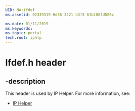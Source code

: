 ```yaml
---
UID: NA:ifdef
ms.assetid: 02339319-6d36-3221-b3f5-61b100fd586c

ms.date: 01/11/2019
ms.keywords: 
ms.topic: portal
tech.root: iphlp
---
```


# Ifdef.h header


## -description


This header is used by IP Helper. For more information, see:

- [IP Helper](../_iphlp/index.md)

